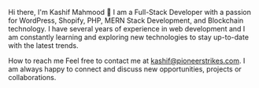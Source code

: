 Hi there, I'm Kashif Mahmood 👋
I am a Full-Stack Developer with a passion for WordPress, Shopify, PHP, MERN Stack Development, and Blockchain technology. I have several years of experience in web development and I am constantly learning and exploring new technologies to stay up-to-date with the latest trends.

How to reach me
Feel free to contact me at kashif@pioneerstrikes.com. I am always happy to connect and discuss new opportunities, projects or collaborations.
